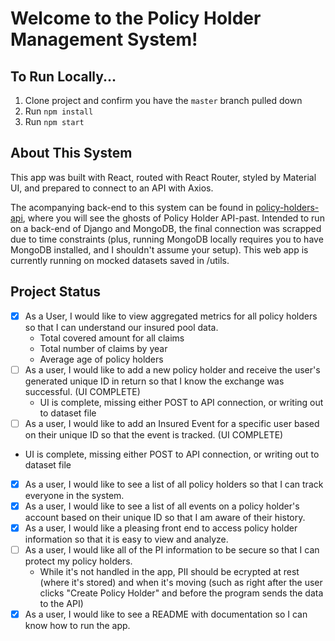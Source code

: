 # Welcome to the Policy Holder Management System!

## To Run Locally...
1. Clone project and confirm you have the `master` branch pulled down
2. Run `npm install`
3. Run `npm start`

## About This System
This app was built with React, routed with React Router, styled by Material UI, and prepared to connect to an API with Axios.

The acompanying back-end to this system can be found in [policy-holders-api](https://github.com/kate-perry/policy-holders-api), where you will see the ghosts of Policy Holder API-past. Intended to run on a back-end of Django and MongoDB, the final connection was scrapped due to time constraints (plus, running MongoDB locally requires you to have MongoDB installed, and I shouldn't assume your setup). This web app is currently running on mocked datasets saved in /utils.

## Project Status
- [X] As a User, I would like to view aggregated metrics for all policy holders so that I can understand our insured pool data.
    - Total covered amount for all claims
    - Total number of claims by year
    - Average age of policy holders
- [ ] As a user, I would like to add a new policy holder and receive the user's generated unique ID in return so that I know the exchange was successful. (UI COMPLETE)
    - UI is complete, missing either POST to API connection, or writing out to dataset file
- [ ] As a user, I would like to add an Insured Event for a specific user based on their unique ID so that the event is tracked. (UI COMPLETE)
- UI is complete, missing either POST to API connection, or writing out to dataset file
- [X] As a user, I would like to see a list of all policy holders so that I can track everyone in the system.
- [X] As a user, I would like to see a list of all events on a policy holder's account based on their unique ID so that I am aware of their history.
- [X] As a user, I would like a pleasing front end to access policy holder information so that it is easy to view and analyze.
- [ ] As a user, I would like all of the PI information to be secure so that I can protect my policy holders.
    - While it's not handled in the app, PII should be ecrypted at rest (where it's stored) and when it's moving (such as right after the user clicks "Create Policy Holder" and before the program sends the data to the API)
- [X] As a user, I would like to see a README with documentation so I can know how to run the app.
